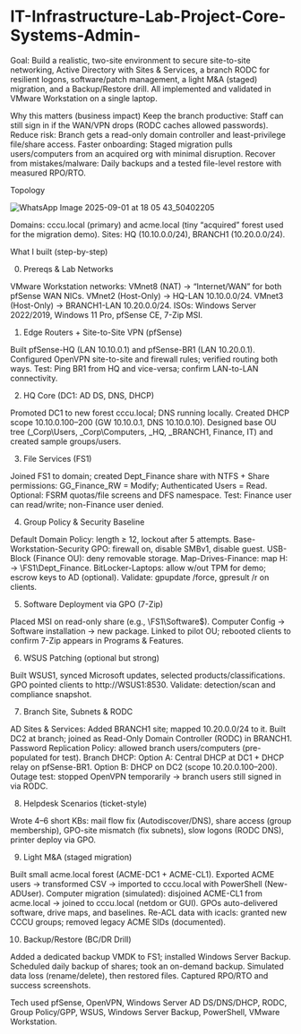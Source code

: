 # IT-Infrastructure-Lab-Project-Core-Systems-Admin-

Goal: Build a realistic, two-site environment to secure site-to-site networking, Active Directory with Sites & Services, a branch RODC for resilient logons, software/patch management, a light M&A (staged) migration, and a Backup/Restore drill. All implemented and validated in VMware Workstation on a single laptop.

Why this matters (business impact)
Keep the branch productive: Staff can still sign in if the WAN/VPN drops (RODC caches allowed passwords).
Reduce risk: Branch gets a read-only domain controller and least-privilege file/share access.
Faster onboarding: Staged migration pulls users/computers from an acquired org with minimal disruption.
Recover from mistakes/malware: Daily backups and a tested file-level restore with measured RPO/RTO.

Topology

![WhatsApp Image 2025-09-01 at 18 05 43_50402205](https://github.com/user-attachments/assets/46ae1009-8d80-49dd-9b4c-ad4b7d3fad1c)


Domains: cccu.local (primary) and acme.local (tiny “acquired” forest used for the migration demo).
Sites: HQ (10.10.0.0/24), BRANCH1 (10.20.0.0/24).



What I built (step-by-step)

0) Prereqs & Lab Networks

VMware Workstation networks:
VMnet8 (NAT) → “Internet/WAN” for both pfSense WAN NICs.
VMnet2 (Host-Only) → HQ-LAN 10.10.0.0/24.
VMnet3 (Host-Only) → BRANCH1-LAN 10.20.0.0/24.
ISOs: Windows Server 2022/2019, Windows 11 Pro, pfSense CE, 7-Zip MSI.

1) Edge Routers + Site-to-Site VPN (pfSense)

Built pfSense-HQ (LAN 10.10.0.1) and pfSense-BR1 (LAN 10.20.0.1).
Configured OpenVPN site-to-site and firewall rules; verified routing both ways.
Test: Ping BR1 from HQ and vice-versa; confirm LAN-to-LAN connectivity.

2) HQ Core (DC1: AD DS, DNS, DHCP)

Promoted DC1 to new forest cccu.local; DNS running locally.
Created DHCP scope 10.10.0.100–200 (GW 10.10.0.1, DNS 10.10.0.10).
Designed base OU tree (_Corp\Users, _Corp\Computers, _HQ, _BRANCH1, Finance, IT) and created sample groups/users.

3) File Services (FS1)

Joined FS1 to domain; created Dept_Finance share with NTFS + Share permissions:
GG_Finance_RW = Modify; Authenticated Users = Read.
Optional: FSRM quotas/file screens and DFS namespace.
Test: Finance user can read/write; non-Finance user denied.

4) Group Policy & Security Baseline

Default Domain Policy: length ≥ 12, lockout after 5 attempts.
Base-Workstation-Security GPO: firewall on, disable SMBv1, disable guest.
USB-Block (Finance OU): deny removable storage.
Map-Drives-Finance: map H: → \\FS1\Dept_Finance.
BitLocker-Laptops: allow w/out TPM for demo; escrow keys to AD (optional).
Validate: gpupdate /force, gpresult /r on clients.

5) Software Deployment via GPO (7-Zip)

Placed MSI on read-only share (e.g., \\FS1\Software$).
Computer Config → Software installation → new package.
Linked to pilot OU; rebooted clients to confirm 7-Zip appears in Programs & Features.

6) WSUS Patching (optional but strong)

Built WSUS1, synced Microsoft updates, selected products/classifications.
GPO pointed clients to http://WSUS1:8530.
Validate: detection/scan and compliance snapshot.

7) Branch Site, Subnets & RODC

AD Sites & Services: Added BRANCH1 site; mapped 10.20.0.0/24 to it.
Built DC2 at branch; joined as Read-Only Domain Controller (RODC) in BRANCH1.
Password Replication Policy: allowed branch users/computers (pre-populated for test).
Branch DHCP:
Option A: Central DHCP at DC1 + DHCP relay on pfSense-BR1.
Option B: DHCP on DC2 (scope 10.20.0.100–200).
Outage test: stopped OpenVPN temporarily → branch users still signed in via RODC.

8) Helpdesk Scenarios (ticket-style)

Wrote 4–6 short KBs: mail flow fix (Autodiscover/DNS), share access (group membership), GPO-site mismatch (fix subnets), slow logons (RODC DNS), printer deploy via GPO.

9) Light M&A (staged migration)

Built small acme.local forest (ACME-DC1 + ACME-CL1).
Exported ACME users → transformed CSV → imported to cccu.local with PowerShell (New-ADUser).
Computer migration (simulated): disjoined ACME-CL1 from acme.local → joined to cccu.local (netdom or GUI).
GPOs auto-delivered software, drive maps, and baselines.
Re-ACL data with icacls: granted new CCCU groups; removed legacy ACME SIDs (documented).

10) Backup/Restore (BC/DR Drill)

Added a dedicated backup VMDK to FS1; installed Windows Server Backup.
Scheduled daily backup of shares; took an on-demand backup.
Simulated data loss (rename/delete), then restored files.
Captured RPO/RTO and success screenshots.



Tech used
pfSense, OpenVPN, Windows Server AD DS/DNS/DHCP, RODC, Group Policy/GPP, WSUS, Windows Server Backup, PowerShell, VMware Workstation.
